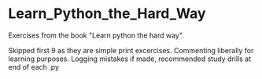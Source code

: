 # Learn_Python_the_Hard_Way
Exercises from the book "Learn python the hard way".

Skipped first 9 as they are simple print excercises.
Commenting liberally for learning purposes.
Logging mistakes if made, recommended study drills at end of each .py
